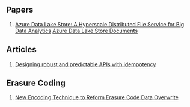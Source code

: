 ## Papers
1. [Azure Data Lake Store: A Hyperscale Distributed File Service for Big Data Analytics](http://delivery.acm.org/10.1145/3060000/3056100/p51-ramakrishnan.pdf?ip=106.11.34.18&id=3056100&acc=OA&key=4D4702B0C3E38B35%2E4D4702B0C3E38B35%2E4D4702B0C3E38B35%2E329A65395BA50D6F&CFID=845285612&CFTOKEN=23374837&__acm__=1514425603_2c3e916e0f95d60d033c05fec5a60711)
[Azure Data Lake Store Documents](https://docs.microsoft.com/en-in/azure/data-lake-store/)

## Articles
1. [Designing robust and predictable APIs with idempotency](https://stripe.com/blog/idempotency)

## Erasure Coding
1. [New Encoding Technique to Reform Erasure Code Data Overwrite](https://www.snia.org/sites/default/files/SDC/2017/presentations/Erasure_Coding/Liu_Xiaodong_New_Encoding_Technique_to_Reform_Erasure_Code_Data_Overwrite.pdf)
